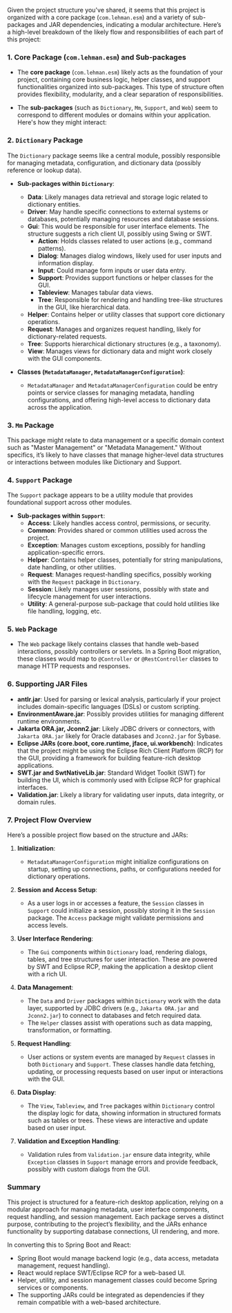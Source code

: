 Given the project structure you've shared, it seems that this project is organized with a core package (`com.lehman.esm`) and a variety of sub-packages and JAR dependencies, indicating a modular architecture. Here’s a high-level breakdown of the likely flow and responsibilities of each part of this project:

### 1. **Core Package (`com.lehman.esm`) and Sub-packages**

   - The **core package** (`com.lehman.esm`) likely acts as the foundation of your project, containing core business logic, helper classes, and support functionalities organized into sub-packages. This type of structure often provides flexibility, modularity, and a clear separation of responsibilities.

   - The **sub-packages** (such as `Dictionary`, `Mm`, `Support`, and `Web`) seem to correspond to different modules or domains within your application. Here's how they might interact:

### 2. **`Dictionary` Package**

   The `Dictionary` package seems like a central module, possibly responsible for managing metadata, configuration, and dictionary data (possibly reference or lookup data).

   - **Sub-packages within `Dictionary`**:
     - **Data**: Likely manages data retrieval and storage logic related to dictionary entities.
     - **Driver**: May handle specific connections to external systems or databases, potentially managing resources and database sessions.
     - **Gui**: This would be responsible for user interface elements. The structure suggests a rich client UI, possibly using Swing or SWT.
       - **Action**: Holds classes related to user actions (e.g., command patterns).
       - **Dialog**: Manages dialog windows, likely used for user inputs and information display.
       - **Input**: Could manage form inputs or user data entry.
       - **Support**: Provides support functions or helper classes for the GUI.
       - **Tableview**: Manages tabular data views.
       - **Tree**: Responsible for rendering and handling tree-like structures in the GUI, like hierarchical data.
     - **Helper**: Contains helper or utility classes that support core dictionary operations.
     - **Request**: Manages and organizes request handling, likely for dictionary-related requests.
     - **Tree**: Supports hierarchical dictionary structures (e.g., a taxonomy).
     - **View**: Manages views for dictionary data and might work closely with the GUI components.

   - **Classes (`MetadataManager`, `MetadataManagerConfiguration`)**:
     - `MetadataManager` and `MetadataManagerConfiguration` could be entry points or service classes for managing metadata, handling configurations, and offering high-level access to dictionary data across the application.

### 3. **`Mm` Package**

   This package might relate to data management or a specific domain context such as "Master Management" or "Metadata Management." Without specifics, it’s likely to have classes that manage higher-level data structures or interactions between modules like Dictionary and Support.

### 4. **`Support` Package**

   The `Support` package appears to be a utility module that provides foundational support across other modules.

   - **Sub-packages within `Support`**:
     - **Access**: Likely handles access control, permissions, or security.
     - **Common**: Provides shared or common utilities used across the project.
     - **Exception**: Manages custom exceptions, possibly for handling application-specific errors.
     - **Helper**: Contains helper classes, potentially for string manipulations, date handling, or other utilities.
     - **Request**: Manages request-handling specifics, possibly working with the `Request` package in `Dictionary`.
     - **Session**: Likely manages user sessions, possibly with state and lifecycle management for user interactions.
     - **Utility**: A general-purpose sub-package that could hold utilities like file handling, logging, etc.

### 5. **`Web` Package**

   - The `Web` package likely contains classes that handle web-based interactions, possibly controllers or servlets. In a Spring Boot migration, these classes would map to `@Controller` or `@RestController` classes to manage HTTP requests and responses.

### 6. **Supporting JAR Files**

   - **antlr.jar**: Used for parsing or lexical analysis, particularly if your project includes domain-specific languages (DSLs) or custom scripting.
   - **EnvironmentAware.jar**: Possibly provides utilities for managing different runtime environments.
   - **Jakarta ORA.jar, Jconn2.jar**: Likely JDBC drivers or connectors, with `Jakarta ORA.jar` likely for Oracle databases and `Jconn2.jar` for Sybase.
   - **Eclipse JARs (core.boot, core.runtime, jface, ui.workbench)**: Indicates that the project might be using the Eclipse Rich Client Platform (RCP) for the GUI, providing a framework for building feature-rich desktop applications.
   - **SWT.jar and SwtNativeLib.jar**: Standard Widget Toolkit (SWT) for building the UI, which is commonly used with Eclipse RCP for graphical interfaces.
   - **Validation.jar**: Likely a library for validating user inputs, data integrity, or domain rules.

### 7. **Project Flow Overview**

   Here’s a possible project flow based on the structure and JARs:

   1. **Initialization**: 
      - `MetadataManagerConfiguration` might initialize configurations on startup, setting up connections, paths, or configurations needed for dictionary operations.

   2. **Session and Access Setup**:
      - As a user logs in or accesses a feature, the `Session` classes in `Support` could initialize a session, possibly storing it in the `Session` package. The `Access` package might validate permissions and access levels.

   3. **User Interface Rendering**:
      - The `Gui` components within `Dictionary` load, rendering dialogs, tables, and tree structures for user interaction. These are powered by SWT and Eclipse RCP, making the application a desktop client with a rich UI.

   4. **Data Management**:
      - The `Data` and `Driver` packages within `Dictionary` work with the data layer, supported by JDBC drivers (e.g., `Jakarta ORA.jar` and `Jconn2.jar`) to connect to databases and fetch required data.
      - The `Helper` classes assist with operations such as data mapping, transformation, or formatting.

   5. **Request Handling**:
      - User actions or system events are managed by `Request` classes in both `Dictionary` and `Support`. These classes handle data fetching, updating, or processing requests based on user input or interactions with the GUI.

   6. **Data Display**:
      - The `View`, `Tableview`, and `Tree` packages within `Dictionary` control the display logic for data, showing information in structured formats such as tables or trees. These views are interactive and update based on user input.

   7. **Validation and Exception Handling**:
      - Validation rules from `Validation.jar` ensure data integrity, while `Exception` classes in `Support` manage errors and provide feedback, possibly with custom dialogs from the GUI.

### Summary

This project is structured for a feature-rich desktop application, relying on a modular approach for managing metadata, user interface components, request handling, and session management. Each package serves a distinct purpose, contributing to the project’s flexibility, and the JARs enhance functionality by supporting database connections, UI rendering, and more.

In converting this to Spring Boot and React:
   - Spring Boot would manage backend logic (e.g., data access, metadata management, request handling).
   - React would replace SWT/Eclipse RCP for a web-based UI.
   - Helper, utility, and session management classes could become Spring services or components.
   - The supporting JARs could be integrated as dependencies if they remain compatible with a web-based architecture.
